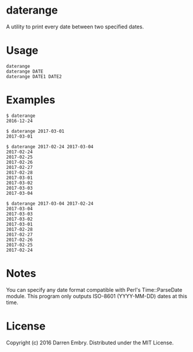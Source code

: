 daterange
=========

A utility to print every date between two specified dates.

Usage
=====

    daterange
    daterange DATE
	daterange DATE1 DATE2
	
Examples
========

    $ daterange
	2016-12-24
	
	$ daterange 2017-03-01
	2017-03-01
	
	$ daterange 2017-02-24 2017-03-04
	2017-02-24
	2017-02-25
	2017-02-26
	2017-02-27
	2017-02-28
	2017-03-01
	2017-03-02
	2017-03-03
	2017-03-04
	
	$ daterange 2017-03-04 2017-02-24
	2017-03-04
	2017-03-03
	2017-03-02
	2017-03-01
	2017-02-28
	2017-02-27
	2017-02-26
	2017-02-25
	2017-02-24

Notes
=====

You can specify any date format compatible with Perl's Time::ParseDate
module.  This program only outputs ISO-8601 (YYYY-MM-DD) dates at this
time.
	
License
=======

Copyright (c) 2016 Darren Embry.  Distributed under the MIT License.

